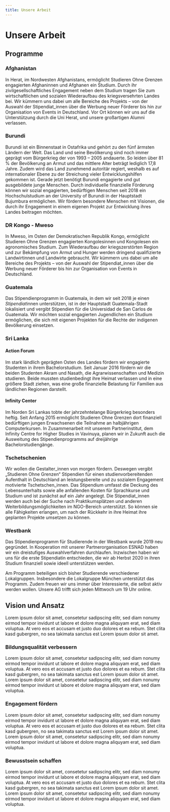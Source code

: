 ```yaml
---
title: Unsere Arbeit
---
```

# Unsere Arbeit 

## Programme

### Afghanistan

In Herat, im Nordwesten Afghanistans, ermöglicht Studieren Ohne Grenzen engagierten Afghaninnen und Afghanen ein Studium. Durch ihr zivilgesellschaftliches Engagement neben dem Studium tragen Sie zum wirtschaftlichen und sozialen Wiederaufbau des kriegsversehrten Landes bei. Wir kümmern uns dabei um alle Bereiche des Projekts – von der Auswahl der Stipendiat_innen über die Werbung neuer Förderer bis hin zur Organisation von Events in Deutschland. Vor Ort können wir uns auf die Unterstützung durch die Uni Herat, und unsere großartigen Alumni verlassen.

### Burundi

Burundi ist ein Binnenstaat in Ostafrika und gehört zu den fünf ärmsten Ländern der Welt. Das Land und seine Bevölkerung sind noch immer geprägt vom Bürgerkrieg der von 1993 – 2005 andauerte. So leiden über 81 % der Bevölkerung an Armut und das mittlere Alter beträgt lediglich 17,8 Jahre. Zudem wird das Land zunehmend autoritär regiert, weshalb es auf internationaler Ebene zu der Streichung vieler Entwicklungshilfen gekommen ist. Gerade jetzt benötigt Burundi engagierte und gut ausgebildete junge Menschen. Durch individuelle finanzielle Förderung können wir sozial engagierten, bedürftigen Menschen seit 2018 ein Hochschulstudium an der University of Burundi in der Hauptstadt Bujumbura ermöglichen. Wir fördern besondere Menschen mit Visionen, die durch ihr Engagement in einem eigenen Projekt zur Entwicklung ihres Landes beitragen möchten.

### DR Kongo - Mweso

In Mweso, im Osten der Demokratischen Republik Kongo, ermöglicht Studieren Ohne Grenzen engagierten Kongolesinnen und Kongolesen ein agronomisches Studium. Zum Wiederaufbau der kriegszerstörten Region und zur Bekämpfung von Armut und Hunger werden dringend qualifizierte Landwirtinnen und Landwirte gebraucht. Wir kümmern uns dabei um alle Bereiche des Projekts – von der Auswahl der Stipendiat_innen über die Werbung neuer Förderer bis hin zur Organisation von Events in Deutschland.

### Guatemala

Das Stipendienprogramm in Guatemala, in dem wir seit 2018 je eine*n Stipendiat*innen unterstützen, ist in der Hauptstadt Guatemala-Stadt lokalisiert und vergibt Stipendien für die Universidad de San Carlos de Guatemala. Wir möchten sozial engagierten Jugendlichen ein Studium ermöglichen, die sich mit eigenen Projekten für die Rechte der indigenen Bevölkerung einsetzen.

### Sri Lanka

#### Action Forum

Im stark ländlich geprägten Osten des Landes fördern wir engagierte Studenten in ihrem Bachelorstudium. Seit Januar 2016 fördern wir die beiden Studenten Akram und Nasath, die Agrarwissenschaften und Medizin studieren. Beide mussten studienbedingt ihre Heimat verlassen und in eine größere Stadt ziehen, was eine große finanzielle Belastung für Familien aus ländlichen Regionen darstellt.

#### Infinity Center

Im Norden Sri Lankas tobte der jahrzehntelange Bürgerkrieg besonders heftig. Seit Anfang 2015 ermöglicht Studieren Ohne Grenzen dort finanziell bedürftigen jungen Erwachsenen die Teilnahme an halbjährigen Computerkursen. In Zusammenarbeit mit unserem Partnerinstitut, dem Infinity Centre for Higher Studies in Vavinuya, planen wir in Zukunft auch die Ausweitung des Stipendienprogramms auf dreijährige Bachelorstudiengänge.

### Tschetschenien

Wir wollen die Gestalter_innen von morgen fördern. Deswegen vergibt „Studieren Ohne Grenzen“ Stipendien für einen studienvorbereitenden Aufenthalt in Deutschland an leistungsbereite und zu sozialem Engagement motivierte Tschetschen_innen. Das Stipendium umfasst die Deckung des Lebensunterhalts sowie alle anfallenden Kosten für Sprachkurse und Studium und ist zunächst auf ein Jahr angelegt. Die Stipendiat_innen werden auch bei der Suche nach Praktikumsplätzen und anderen Weiterbildungsmöglichkeiten im NGO-Bereich unterstützt. So können sie alle Fähigkeiten erlangen, um nach der Rückkehr in ihre Heimat ihre geplanten Projekte umsetzen zu können.

### Westbank

Das Stipendienprogramm für Studierende in der Westbank wurde 2019 neu gegründet. In Kooperation mit unserer Partnerorganisation ESNAD haben wir ein dreistufiges Auswahlverfahren durchlaufen. Inzwischen haben wir uns für die erste Stipendiatin entschieden, die wir ab Herbst 2020 in ihren Studium finanziell sowie ideell unterstützen werden.

Am Programm beteiligen sich bisher Studierende verschiedener Lokalgruppen. Insbesondere die Lokalgruppe München unterstützt das Programm. Zudem freuen wir uns immer über Interessierte, die selbst aktiv werden wollen. Unsere AG trifft sich jeden Mittwoch um 19 Uhr online.

## Vision und Ansatz

Lorem ipsum dolor sit amet, consetetur sadipscing elitr, sed diam nonumy eirmod tempor invidunt ut labore et dolore magna aliquyam erat, sed diam voluptua. At vero eos et accusam et justo duo dolores et ea rebum. Stet clita kasd gubergren, no sea takimata sanctus est Lorem ipsum dolor sit amet.

### Bildungsqualität verbessern

Lorem ipsum dolor sit amet, consetetur sadipscing elitr, sed diam nonumy eirmod tempor invidunt ut labore et dolore magna aliquyam erat, sed diam voluptua. At vero eos et accusam et justo duo dolores et ea rebum. Stet clita kasd gubergren, no sea takimata sanctus est Lorem ipsum dolor sit amet. Lorem ipsum dolor sit amet, consetetur sadipscing elitr, sed diam nonumy eirmod tempor invidunt ut labore et dolore magna aliquyam erat, sed diam voluptua.

### Engagement fördern

Lorem ipsum dolor sit amet, consetetur sadipscing elitr, sed diam nonumy eirmod tempor invidunt ut labore et dolore magna aliquyam erat, sed diam voluptua. At vero eos et accusam et justo duo dolores et ea rebum. Stet clita kasd gubergren, no sea takimata sanctus est Lorem ipsum dolor sit amet. Lorem ipsum dolor sit amet, consetetur sadipscing elitr, sed diam nonumy eirmod tempor invidunt ut labore et dolore magna aliquyam erat, sed diam voluptua.

### Bewusstsein schaffen

Lorem ipsum dolor sit amet, consetetur sadipscing elitr, sed diam nonumy eirmod tempor invidunt ut labore et dolore magna aliquyam erat, sed diam voluptua. At vero eos et accusam et justo duo dolores et ea rebum. Stet clita kasd gubergren, no sea takimata sanctus est Lorem ipsum dolor sit amet. Lorem ipsum dolor sit amet, consetetur sadipscing elitr, sed diam nonumy eirmod tempor invidunt ut labore et dolore magna aliquyam erat, sed diam voluptua.
